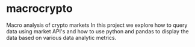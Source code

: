 # macrocrypto
Macro analysis of crypto markets
In this project we explore how to query data using market API's and 
how to use python and pandas to display the data based on various data analytic metrics. 
